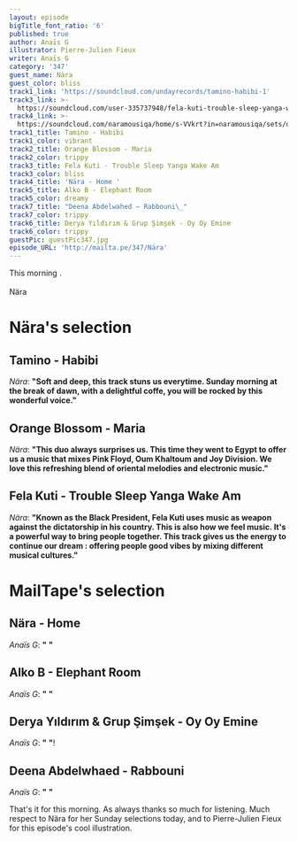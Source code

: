 ```yaml
---
layout: episode
bigTitle_font_ratio: '6'
published: true
author: Anaïs G
illustrator: Pierre-Julien Fieux
writer: Anaïs G
category: '347'
guest_name: Nära
guest_color: bliss
track1_link: 'https://soundcloud.com/undayrecords/tamino-habibi-1'
track3_link: >-
  https://soundcloud.com/user-335737948/fela-kuti-trouble-sleep-yanga-wake-am-1972
track4_link: >-
  https://soundcloud.com/naramousiqa/home/s-VVkrt?in=naramousiqa/sets/demo/s-8mreJ
track1_title: Tamino - Habibi
track1_color: vibrant
track2_title: Orange Blossom - Maria
track2_color: trippy
track3_title: Fela Kuti - Trouble Sleep Yanga Wake Am
track3_color: bliss
track4_title: 'Nära - Home '
track5_title: Alko B - Elephant Room
track5_color: dreamy
track7_title: "Deena Abdelwahed – Rabbouni\_"
track7_color: trippy
track6_title: Derya Yıldırım & Grup Şimşek - Oy Oy Emine
track6_color: trippy
guestPic: guestPic347.jpg
episode_URL: 'http://mailta.pe/347/Nära'
---
```

<p id="introduction">This morning .
<br><br>
Nära </p>


# Nära's selection

## Tamino - Habibi
_Nära_: **"**Soft and deep, this track stuns us everytime. Sunday morning at the break of dawn, with a delightful coffe, you will be rocked by this wonderful voice.**"**

## Orange Blossom - Maria
_Nära_: **"**This duo always surprises us. This time they went to Egypt to offer us a music that mixes Pink Floyd, Oum Khaltoum and Joy Division. We love this refreshing blend of oriental melodies and electronic music.**"**

## Fela Kuti - Trouble Sleep Yanga Wake Am
_Nära_: **"**Known as the Black President, Fela Kuti uses music as weapon against the dictatorship in his country. This is also how we feel music. It's a powerful way to bring people together. This track gives us the energy to continue our dream : offering people good vibes by mixing different musical cultures.**"**


# MailTape's selection

## Nära - Home
_Anaïs G_: **"** **"**

## Alko B - Elephant Room
_Anaïs G_: **"** **"**

## Derya Yıldırım & Grup Şimşek - Oy Oy Emine
_Anaïs G_: **"** **"**!


## Deena Abdelwhaed - Rabbouni
_Anaïs G_: **"** **"**


<p id="outroduction">That's it for this morning. As always thanks so much for listening. Much respect to Nära for her Sunday selections today, and to Pierre-Julien Fieux for this episode's cool illustration.</p>








